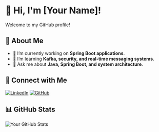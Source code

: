 # 👋 Hi, I'm [Your Name]!
Welcome to my GitHub profile!

## 🚀 About Me
- 🔭 I’m currently working on **Spring Boot applications**.
- 🌱 I’m learning **Kafka, security, and real-time messaging systems**.
- 💬 Ask me about **Java, Spring Boot, and system architecture**.

## 🔗 Connect with Me
[![LinkedIn](https://img.shields.io/badge/-LinkedIn-blue?style=flat&logo=linkedin)](https://linkedin.com/in/yourprofile)
[![GitHub](https://img.shields.io/badge/-GitHub-black?style=flat&logo=github)](https://github.com/yourusername)

## 📊 GitHub Stats
![Your GitHub Stats](https://github-readme-stats.vercel.app/api?username=yourusername&show_icons=true&theme=dark)
